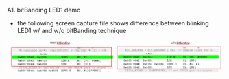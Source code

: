 A1. bitBanding LED1 demo
- the following screen capture file shows difference between blinking LED1 w/ and w/o bitBanding technique

![bitBanding for LED1 Blinking](https://github.com/khkim607/embsys310/blob/main/assignment04/Assignment04_Ans01_bitBanding_LED1.png)

